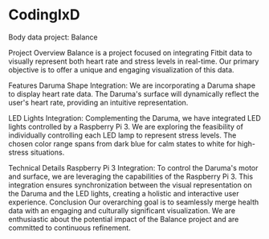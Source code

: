 # CodingIxD
Body data project: Balance

Project Overview
Balance is a project focused on integrating Fitbit data to visually represent both heart rate and stress levels in real-time. Our primary objective is to offer a unique and engaging visualization of this data.

Features
Daruma Shape Integration: We are incorporating a Daruma shape to display heart rate data. The Daruma's surface will dynamically reflect the user's heart rate, providing an intuitive representation.

LED Lights Integration: Complementing the Daruma, we have integrated LED lights controlled by a Raspberry Pi 3. We are exploring the feasibility of individually controlling each LED lamp to represent stress levels. The chosen color range spans from dark blue for calm states to white for high-stress situations.

Technical Details
Raspberry Pi 3 Integration: To control the Daruma's motor and surface, we are leveraging the capabilities of the Raspberry Pi 3. This integration ensures synchronization between the visual representation on the Daruma and the LED lights, creating a holistic and interactive user experience.
Conclusion
Our overarching goal is to seamlessly merge health data with an engaging and culturally significant visualization. We are enthusiastic about the potential impact of the Balance project and are committed to continuous refinement.

